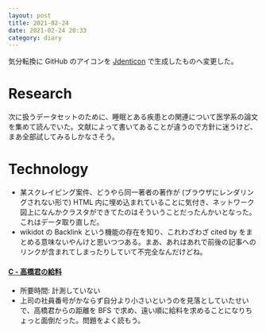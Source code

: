 ```yaml
---
layout: post
title: 2021-02-24
date: 2021-02-24 20:33
category: diary
---
```


気分転換に GitHub のアイコンを [Jdenticon](https://jdenticon.com/#icon-) で生成したものへ変更した。

# Research
次に扱うデータセットのために、睡眠とある疾患との関連について医学系の論文を集めて読んでいた。文献によって書いてあることが違うので方針に迷うけど、まあ全部試してみるしかなさそう。

# Technology

- 某スクレイピング案件、どうやら同一著者の著作が (ブラウザにレンダリングされない形で) HTML 内に埋め込まれていることに気付き、ネットワーク図上になんかクラスタができてたのはそういうことだったんかいとなった。これはデータ取り直しだ。
- wikidot の Backlink という機能の存在を知り、これわざわざ cited by をまとめる意味ないやんけと思いつつある。まあ、あれはあれで前後の記事へのリンクが含まれてしまったりしていて不完全なんだけどね。

#### [C - 高橋君の給料](https://atcoder.jp/contests/abc026/tasks/abc026_c)
- 所要時間: 計測していない
- 上司の社員番号がかならず自分より小さいというのを見落としていたせいで、高橋君からの距離を BFS で求め、遠い順に給料を求めることになりちょっと面倒だった。問題をよく読もう。